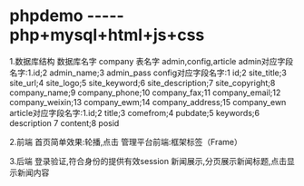 # phpdemo  -----php+mysql+html+js+css

1.数据库结构
数据库名字 company
  表名字 admin,config,article
    admin对应字段名字:1.id;2	admin_name;3	admin_pass
    config对应字段名字:1	id;2	site_title;3	site_url;4	site_logo;5	site_keyword;6	site_description;7	site_copyright;8	company_name;9	company_phone;10	company_fax;11	company_email;12	company_weixin;13	company_ewm;14	company_address;15	company_ewn
    article对应字段名字:1.id;2	title;3	comefrom;4	pubdate;5	keywords;6	description	7	content;8	posid

2.前端
    首页简单效果:轮播,点击
    管理平台前端:框架标签（Frame）
      <frameset cols="25%,75%">
         <frame src="frame_a.htm">
         <frame src="frame_b.htm">
      </frameset>

3.后端
  登录验证,符合身份的提供有效session
  新闻展示,分页展示新闻标题,点击显示新闻内容
